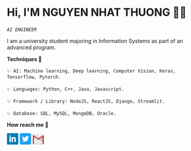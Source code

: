# Hi, I'M NGUYEN NHAT THUONG 👋🏻
*`AI ENGINEER`*

I am a university student majoring in Information Systems as part of an advanced program.
	
<space><space>

**Techniques 🤖**

	✨ AI: Machine learning, Deep learning, Computer Vision, Keras, Tensorflow, Pytorch. 
 
  	✨ Languages: Python, C++, Java, Javascript.
   
   	✨ Framework / Library: NodeJS, ReactJS, Django, Streamlit.

	✨ Database: SQL, MySQL, MongoDB, Oracle.

**How reach me 📩**
<p align="left">
<!--     	<code><a href="https://www.facebook.com/zu.itpc/"><img width="30px" src="./images/facebook.png" title="Facebook"/></a></code> -->
	<code><a href="https://www.linkedin.com/in/thưởng-nguyễn-315184207/"><img width="30px" src="./images/linkedin.png" title="Linkedin"/></a></code> 
	<code><a href="https://twitter.com/ThngNgu93664987"><img width="30px" src="./images/twitter.png" title="Twitter"/></a></code>
	<code><a href="mailto:thuongnn525@gmail.com"><img width="30px" src="./images/gmail.png" title="Gmail"/></a></code>
 </p>


 







